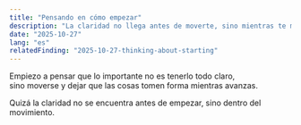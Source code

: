 ```yaml
---
title: "Pensando en cómo empezar"
description: "La claridad no llega antes de moverte, sino mientras te mueves."
date: "2025-10-27"
lang: "es"
relatedFinding: "2025-10-27-thinking-about-starting"
---
```


Empiezo a pensar que lo importante no es tenerlo todo claro,  
sino moverse y dejar que las cosas tomen forma mientras avanzas.  

Quizá la claridad no se encuentra antes de empezar, sino dentro del movimiento.
